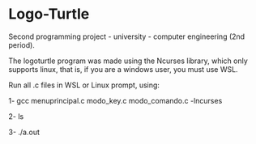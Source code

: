 # Logo-Turtle

Second programming project - university - computer engineering (2nd period).

The logoturtle program was made using the Ncurses library, which only supports linux, that is, if you are a windows user, you must use WSL.

Run all .c files in WSL or Linux prompt, using:

1- gcc menuprincipal.c modo_key.c modo_comando.c -lncurses

2- ls

3- ./a.out
